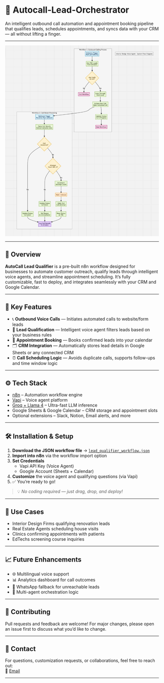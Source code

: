# 🤖 Autocall-Lead-Orchestrator

An intelligent outbound call automation and appointment booking pipeline that qualifies leads, schedules appointments, and syncs data with your CRM — all without lifting a finger.


---

![workflow](./assets/workflow.jpg)

---

## 🚀 Overview

**AutoCall Lead Qualifier** is a pre-built n8n workflow designed for businesses to automate customer outreach, qualify leads through intelligent voice agents, and streamline appointment scheduling. It’s fully customizable, fast to deploy, and integrates seamlessly with your CRM and Google Calendar.

---

## 🔑 Key Features

- 📞 **Outbound Voice Calls** — Initiates automated calls to website/form leads  
- 🧠 **Lead Qualification** — Intelligent voice agent filters leads based on your business rules  
- 📅 **Appointment Booking** — Books confirmed leads into your calendar  
- 🗂️ **CRM Integration** — Automatically stores lead details in Google Sheets or any connected CRM  
- ⏰ **Call Scheduling Logic** — Avoids duplicate calls, supports follow-ups and time window logic

---

## ⚙️ Tech Stack

- [n8n](https://n8n.io/) – Automation workflow engine  
- [Vapi](https://www.vapi.ai/) – Voice agent platform  
- [Groq + Llama 4](https://groq.com/) – Ultra-fast LLM inference  
- Google Sheets & Google Calendar – CRM storage and appointment slots  
- Optional extensions – Slack, Notion, Email alerts, and more

---

## 🛠️ Installation & Setup

1. **Download the JSON workflow file** → [`lead_qualifier_workflow.json`](./Autocall_Lead_Orchestrator.json)  
2. **Import into n8n** via the workflow import option  
3. **Set Credentials**  
   - Vapi API Key (Voice Agent)  
   - Google Account (Sheets + Calendar)  
4. **Customize** the voice agent and qualifying questions (via Vapi)  
5. ✅ You’re ready to go!

> 💡 _No coding required — just drag, drop, and deploy!_

---


## 🧩 Use Cases

- Interior Design Firms qualifying renovation leads
- Real Estate Agents scheduling house visits
- Clinics confirming appointments with patients
- EdTechs screening course inquiries

---

## 📈 Future Enhancements

- 🌐 Multilingual voice support  
- 📊 Analytics dashboard for call outcomes  
- 💬 WhatsApp fallback for unreachable leads  
- 🔀 Multi-agent orchestration logic

---

## 🤝 Contributing

Pull requests and feedback are welcome! For major changes, please open an issue first to discuss what you’d like to change.

---

## 📩 Contact

For questions, customization requests, or collaborations, feel free to reach out:  
📧 [Email](mailto:erkrishbhimani@gmail.com)

---


